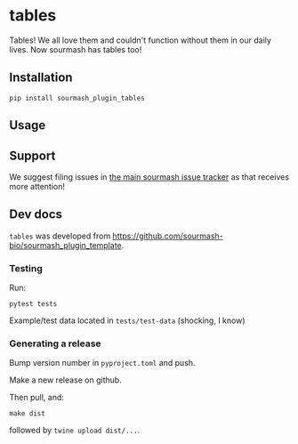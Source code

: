 # tables

Tables! We all love them and couldn't function without them in our daily lives. Now sourmash has tables too!

## Installation

```
pip install sourmash_plugin_tables
```

## Usage




## Support

We suggest filing issues in [the main sourmash issue tracker](https://github.com/dib-lab/sourmash/issues) as that receives more attention!

## Dev docs

`tables` was developed from https://github.com/sourmash-bio/sourmash_plugin_template.

### Testing

Run:
```
pytest tests
```

Example/test data located in `tests/test-data` (shocking, I know)

### Generating a release

Bump version number in `pyproject.toml` and push.

Make a new release on github.

Then pull, and:

```
make dist
```

followed by `twine upload dist/...`.
